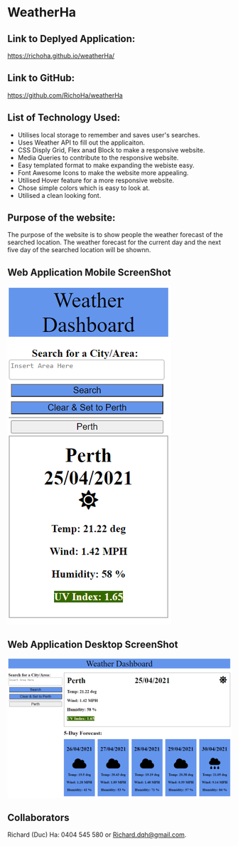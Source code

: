 # WeatherHa

## Link to Deplyed Application:
https://richoha.github.io/weatherHa/

## Link to GitHub:
https://github.com/RichoHa/weatherHa

## List of Technology Used:
- Utilises local storage to remember and saves user's searches.
- Uses Weather API to fill out the applicaiton.
- CSS Disply Grid, Flex anad Block to make a responsive website.
- Media Queries to contribute to the responsive website.
- Easy templated format to make expanding the webiste easy.
- Font Awesome Icons to make the website more appealing.
- Utilised Hover feature for a more responsive website. 
- Chose simple colors which is easy to look at.
- Utilised a clean looking font. 


## Purpose of the website:
The purpose of the website is to show people the weather forecast of the searched location.
The weather forecast for the current day and the next five day of the searched location will be shownn.

## Web Application Mobile ScreenShot
![User Story Map](./assets/images/mobile-image.PNG)


## Web Application Desktop ScreenShot
![User Story Map](./assets/images/desktop-image.PNG)

## Collaborators
Richard (Duc) Ha: 0404 545 580 or Richard.dqh@gmail.com.